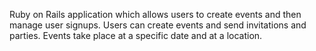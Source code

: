 Ruby on Rails application which allows users to create events and then manage user signups. Users can create events and send invitations and parties. Events take place at a specific date and at a location.
